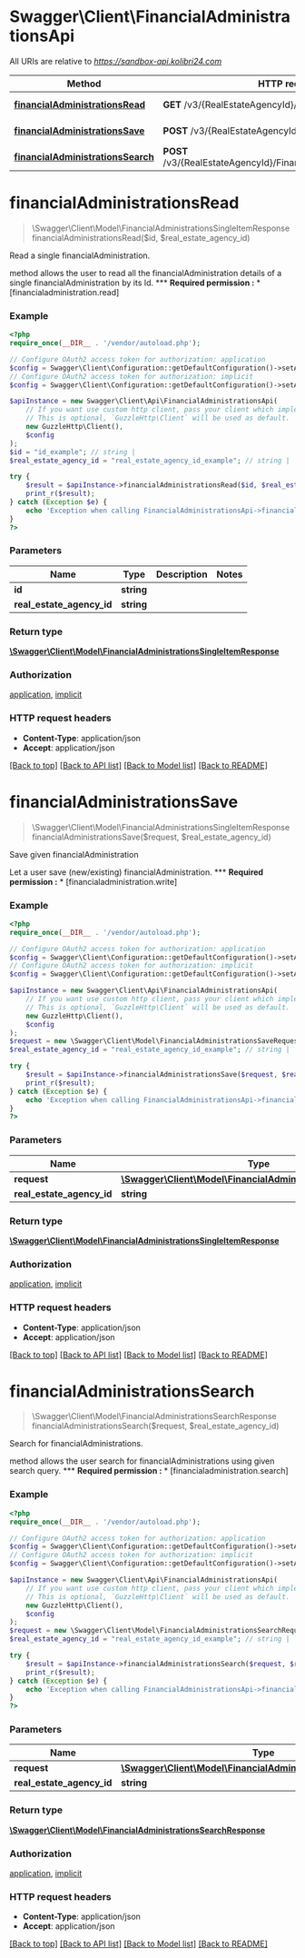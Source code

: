# Swagger\Client\FinancialAdministrationsApi

All URIs are relative to *https://sandbox-api.kolibri24.com*

Method | HTTP request | Description
------------- | ------------- | -------------
[**financialAdministrationsRead**](FinancialAdministrationsApi.md#financialAdministrationsRead) | **GET** /v3/{RealEstateAgencyId}/FinancialAdministrations | Read a single financialAdministration.
[**financialAdministrationsSave**](FinancialAdministrationsApi.md#financialAdministrationsSave) | **POST** /v3/{RealEstateAgencyId}/FinancialAdministrations | Save given financialAdministration
[**financialAdministrationsSearch**](FinancialAdministrationsApi.md#financialAdministrationsSearch) | **POST** /v3/{RealEstateAgencyId}/FinancialAdministrations/Search | Search for financialAdministrations.


# **financialAdministrationsRead**
> \Swagger\Client\Model\FinancialAdministrationsSingleItemResponse financialAdministrationsRead($id, $real_estate_agency_id)

Read a single financialAdministration.

method allows the user to read all the financialAdministration details of a single financialAdministration by its Id.  *** **Required permission :**    * [financialadministration.read]

### Example
```php
<?php
require_once(__DIR__ . '/vendor/autoload.php');

// Configure OAuth2 access token for authorization: application
$config = Swagger\Client\Configuration::getDefaultConfiguration()->setAccessToken('YOUR_ACCESS_TOKEN');
// Configure OAuth2 access token for authorization: implicit
$config = Swagger\Client\Configuration::getDefaultConfiguration()->setAccessToken('YOUR_ACCESS_TOKEN');

$apiInstance = new Swagger\Client\Api\FinancialAdministrationsApi(
    // If you want use custom http client, pass your client which implements `GuzzleHttp\ClientInterface`.
    // This is optional, `GuzzleHttp\Client` will be used as default.
    new GuzzleHttp\Client(),
    $config
);
$id = "id_example"; // string | 
$real_estate_agency_id = "real_estate_agency_id_example"; // string | 

try {
    $result = $apiInstance->financialAdministrationsRead($id, $real_estate_agency_id);
    print_r($result);
} catch (Exception $e) {
    echo 'Exception when calling FinancialAdministrationsApi->financialAdministrationsRead: ', $e->getMessage(), PHP_EOL;
}
?>
```

### Parameters

Name | Type | Description  | Notes
------------- | ------------- | ------------- | -------------
 **id** | **string**|  |
 **real_estate_agency_id** | **string**|  |

### Return type

[**\Swagger\Client\Model\FinancialAdministrationsSingleItemResponse**](../Model/FinancialAdministrationsSingleItemResponse.md)

### Authorization

[application](../../README.md#application), [implicit](../../README.md#implicit)

### HTTP request headers

 - **Content-Type**: application/json
 - **Accept**: application/json

[[Back to top]](#) [[Back to API list]](../../README.md#documentation-for-api-endpoints) [[Back to Model list]](../../README.md#documentation-for-models) [[Back to README]](../../README.md)

# **financialAdministrationsSave**
> \Swagger\Client\Model\FinancialAdministrationsSingleItemResponse financialAdministrationsSave($request, $real_estate_agency_id)

Save given financialAdministration

Let a user save (new/existing) financialAdministration.  *** **Required permission :**    * [financialadministration.write]

### Example
```php
<?php
require_once(__DIR__ . '/vendor/autoload.php');

// Configure OAuth2 access token for authorization: application
$config = Swagger\Client\Configuration::getDefaultConfiguration()->setAccessToken('YOUR_ACCESS_TOKEN');
// Configure OAuth2 access token for authorization: implicit
$config = Swagger\Client\Configuration::getDefaultConfiguration()->setAccessToken('YOUR_ACCESS_TOKEN');

$apiInstance = new Swagger\Client\Api\FinancialAdministrationsApi(
    // If you want use custom http client, pass your client which implements `GuzzleHttp\ClientInterface`.
    // This is optional, `GuzzleHttp\Client` will be used as default.
    new GuzzleHttp\Client(),
    $config
);
$request = new \Swagger\Client\Model\FinancialAdministrationsSaveRequest(); // \Swagger\Client\Model\FinancialAdministrationsSaveRequest | 
$real_estate_agency_id = "real_estate_agency_id_example"; // string | 

try {
    $result = $apiInstance->financialAdministrationsSave($request, $real_estate_agency_id);
    print_r($result);
} catch (Exception $e) {
    echo 'Exception when calling FinancialAdministrationsApi->financialAdministrationsSave: ', $e->getMessage(), PHP_EOL;
}
?>
```

### Parameters

Name | Type | Description  | Notes
------------- | ------------- | ------------- | -------------
 **request** | [**\Swagger\Client\Model\FinancialAdministrationsSaveRequest**](../Model/FinancialAdministrationsSaveRequest.md)|  |
 **real_estate_agency_id** | **string**|  |

### Return type

[**\Swagger\Client\Model\FinancialAdministrationsSingleItemResponse**](../Model/FinancialAdministrationsSingleItemResponse.md)

### Authorization

[application](../../README.md#application), [implicit](../../README.md#implicit)

### HTTP request headers

 - **Content-Type**: application/json
 - **Accept**: application/json

[[Back to top]](#) [[Back to API list]](../../README.md#documentation-for-api-endpoints) [[Back to Model list]](../../README.md#documentation-for-models) [[Back to README]](../../README.md)

# **financialAdministrationsSearch**
> \Swagger\Client\Model\FinancialAdministrationsSearchResponse financialAdministrationsSearch($request, $real_estate_agency_id)

Search for financialAdministrations.

method allows the user search for financialAdministrations using given search query.  *** **Required permission :**    * [financialadministration.search]

### Example
```php
<?php
require_once(__DIR__ . '/vendor/autoload.php');

// Configure OAuth2 access token for authorization: application
$config = Swagger\Client\Configuration::getDefaultConfiguration()->setAccessToken('YOUR_ACCESS_TOKEN');
// Configure OAuth2 access token for authorization: implicit
$config = Swagger\Client\Configuration::getDefaultConfiguration()->setAccessToken('YOUR_ACCESS_TOKEN');

$apiInstance = new Swagger\Client\Api\FinancialAdministrationsApi(
    // If you want use custom http client, pass your client which implements `GuzzleHttp\ClientInterface`.
    // This is optional, `GuzzleHttp\Client` will be used as default.
    new GuzzleHttp\Client(),
    $config
);
$request = new \Swagger\Client\Model\FinancialAdministrationsSearchRequest(); // \Swagger\Client\Model\FinancialAdministrationsSearchRequest | 
$real_estate_agency_id = "real_estate_agency_id_example"; // string | 

try {
    $result = $apiInstance->financialAdministrationsSearch($request, $real_estate_agency_id);
    print_r($result);
} catch (Exception $e) {
    echo 'Exception when calling FinancialAdministrationsApi->financialAdministrationsSearch: ', $e->getMessage(), PHP_EOL;
}
?>
```

### Parameters

Name | Type | Description  | Notes
------------- | ------------- | ------------- | -------------
 **request** | [**\Swagger\Client\Model\FinancialAdministrationsSearchRequest**](../Model/FinancialAdministrationsSearchRequest.md)|  |
 **real_estate_agency_id** | **string**|  |

### Return type

[**\Swagger\Client\Model\FinancialAdministrationsSearchResponse**](../Model/FinancialAdministrationsSearchResponse.md)

### Authorization

[application](../../README.md#application), [implicit](../../README.md#implicit)

### HTTP request headers

 - **Content-Type**: application/json
 - **Accept**: application/json

[[Back to top]](#) [[Back to API list]](../../README.md#documentation-for-api-endpoints) [[Back to Model list]](../../README.md#documentation-for-models) [[Back to README]](../../README.md)

